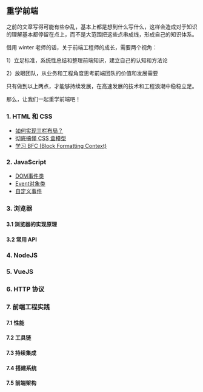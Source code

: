 ## 重学前端

之前的文章写得可能有些杂乱，基本上都是想到什么写什么，这样会造成对于知识的理解基本都停留在点上，而不是大范围把这些点串成线，形成自己的知识体系。

借用 winter 老师的话，关于前端工程师的成长，需要两个视角：

1）立足标准，系统性总结和整理前端知识，建立自己的认知和方法论

2）放眼团队，从业务和工程角度思考前端团队的价值和发展需要

只有做到以上两点，才能够持续发展，在高速发展的技术和工程浪潮中稳稳立足。

那么，让我们一起重学前端吧！

### 1. HTML 和 CSS

- [如何实现三栏布局？](https://github.com/sunbigshan/Blog/issues/51)
- [彻底搞懂 CSS 盒模型](https://github.com/sunbigshan/Blog/issues/52)
- [学习 BFC (Block Formatting Context)](https://github.com/sunbigshan/Blog/issues/53)

### 2. JavaScript

- [DOM事件类]()
- [Event对象类]()
- [自定义事件]()

### 3. 浏览器

#### 3.1 浏览器的实现原理

####  3.2 常用 API

### 4. NodeJS

### 5. VueJS

### 6. HTTP 协议

### 7. 前端工程实践

#### 7.1 性能

#### 7.2 工具链

#### 7.3 持续集成

#### 7.4 搭建系统

#### 7.5 前端架构